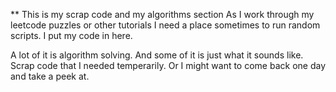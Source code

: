 ** This is my scrap code and my algorithms section
As I work through my leetcode puzzles or other tutorials I need a place sometimes to run random scripts. I put my code in here.

A lot of it is algorithm solving. And some of it is just what it sounds like. Scrap code that I needed temperarily. Or I might want to come back one day and take a peek at.